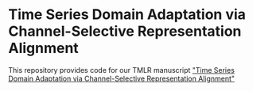 # Time Series Domain Adaptation via Channel-Selective Representation Alignment



This repository provides code for our TMLR manuscript ["Time Series Domain Adaptation via Channel-Selective Representation Alignment"](https://openreview.net/pdf?id=8C8LJIqF4y.)

